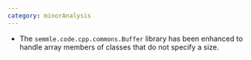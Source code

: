 ```yaml
---
category: minorAnalysis
---
```

* The `semmle.code.cpp.commons.Buffer` library has been enhanced to handle array members of classes that do not specify a size.

